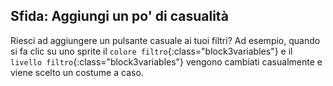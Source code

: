 ## Sfida: Aggiungi un po' di casualità

Riesci ad aggiungere un pulsante casuale ai tuoi filtri? Ad esempio, quando si fa clic su uno sprite il `colore filtro`{:class="block3variables"} e il `livello filtro`{:class="block3variables"} vengono cambiati casualmente e viene scelto un costume a caso.
